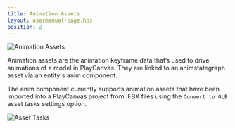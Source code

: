```yaml
---
title: Animation Assets 
layout: usermanual-page.hbs
position: 2
---
```


![Animation Assets][1]

Animation assets are the animation keyframe data that’s used to drive animations of a model in PlayCanvas. They are linked to an animstategraph asset via an entity's anim component.

The anim component currently supports animation assets that have been imported into a PlayCanvas project from .FBX files using the `Convert to GLB` asset tasks settings option.

![Asset Tasks][2]

[1]: /images/user-manual/anim/animation_assets.png
[2]: /images/user-manual/anim/asset_tasks.png
